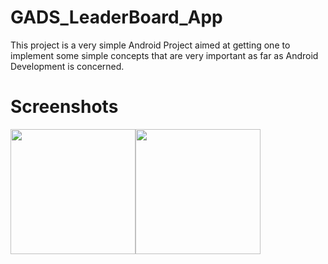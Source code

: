 # GADS_LeaderBoard_App
This project is a very simple Android Project aimed at getting one to implement some simple concepts that are very important as far as Android Development is concerned.

# Screenshots 
<image src="screenshots/1.png" width="200"><image src="screenshots/2.png" width="200">
